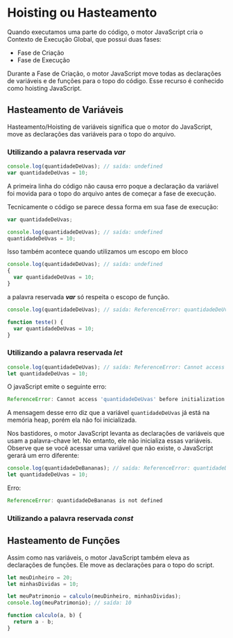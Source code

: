 
# Hoisting ou Hasteamento

Quando executamos uma parte do código, o motor JavaScript cria o Contexto de Execução Global, que possui duas fases:

* Fase de Criação
* Fase de Execução

Durante a Fase de Criação, o motor JavaScript move todas as declarações de variáveis e de funções para o topo do código. Esse recurso é conhecido como hoisting JavaScript.

## Hasteamento de Variáveis

Hasteamento/Hoisting de variáveis significa que o motor do JavaScript, move as declarações das variáveis para o topo do arquivo.

### Utilizando a palavra reservada ***var***

```js
console.log(quantidadeDeUvas); // saída: undefined
var quantidadeDeUvas = 10;
```

A primeira linha do código não causa erro poque a declaração da variável foi movida para o topo do arquivo antes de começar a fase de execução.

Tecnicamente o código se parece dessa forma em sua fase de execução:

```js
var quantidadeDeUvas;

console.log(quantidadeDeUvas); // saída: undefined
quantidadeDeUvas = 10;
```

Isso também acontece quando utilizamos um escopo em bloco

```js
console.log(quantidadeDeUvas); // saída: undefined
{
  var quantidadeDeUvas = 10;
}
```

a palavra reservada ***var*** só respeita o escopo de função.

```js
console.log(quantidadeDeUvas); // saída: ReferenceError: quantidadeDeUvas is not defined

function teste() {
  var quantidadeDeUvas = 10;
}
```

### Utilizando a palavra reservada ***let***

```js
console.log(quantidadeDeUvas); // saída: ReferenceError: Cannot access 'quantidadeDeUvas' before initialization
let quantidadeDeUvas = 10;
```

O javaScript emite o seguinte erro:

```js
ReferenceError: Cannot access 'quantidadeDeUvas' before initialization
```

A mensagem desse erro diz que a variável `quantidadeDeUvas` já está na memória heap, porém ela não foi inicializada.

Nos bastidores, o motor JavaScript levanta as declarações de variáveis que usam a palavra-chave let. No entanto, ele não inicializa essas variáveis. Observe que se você acessar uma variável que não existe, o JavaScript gerará um erro diferente:

```js
console.log(quantidadeDeBananas); // saída: ReferenceError: quantidadeDeBananas is not defined
let quantidadeDeUvas = 10;
```

Erro:

```js
ReferenceError: quantidadeDeBananas is not defined
```

### Utilizando a palavra reservada ***const***


## Hasteamento de Funções

Assim como nas variáveis, o motor JavaScript também eleva as declarações de funções. Ele move as declarações para o topo do script.

```js
let meuDinheiro = 20;
let minhasDividas = 10;

let meuPatrimonio = calculo(meuDinheiro, minhasDividas);
console.log(meuPatrimonio); // saída: 10

function calculo(a, b) {
  return a - b;
}
```


<!-- https://ricardo-reis.medium.com/hoisting-javascript-aa2642bd715e
 -->
